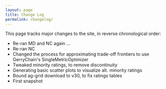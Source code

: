 ```yaml
---
layout: page
title: Change Log
permalink: changelog/
---
```


This page tracks major changes to the site, in reverse chronological order:

- Re-ran MD and NC again ...
- Re-ran NC
- Changed the process for approximating trade-off frontiers to use GerryChain's SingleMetricOptimizer
- Tweaked minority ratings, to remove discontinuity
- Generating basic scatter plots to visualize alt. minority ratings
- Bound ag-grid download to v30, to fix ratings tables
- First snapshot